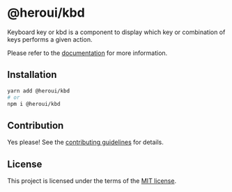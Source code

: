 # @heroui/kbd

Keyboard key or kbd is a component to display which key or combination of keys performs a given action.

Please refer to the [documentation](https://nextui.org/docs/components/kbd) for more information.

## Installation

```sh
yarn add @heroui/kbd
# or
npm i @heroui/kbd
```

## Contribution

Yes please! See the
[contributing guidelines](https://github.com/nextui-org/nextui/blob/master/CONTRIBUTING.md)
for details.

## License

This project is licensed under the terms of the
[MIT license](https://github.com/nextui-org/nextui/blob/master/LICENSE).
